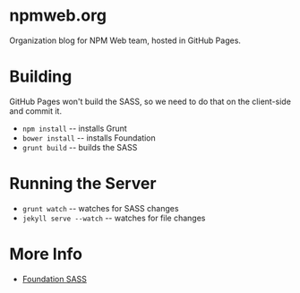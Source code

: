 npmweb.org
==========

Organization blog for NPM Web team, hosted in GitHub Pages.

Building
========

GitHub Pages won't build the SASS, so we need to do that on the client-side and commit it.

- `npm install` -- installs Grunt
- `bower install` -- installs Foundation
- `grunt build` -- builds the SASS

Running the Server
==================

- `grunt watch` -- watches for SASS changes
- `jekyll serve --watch` -- watches for file changes


More Info
=========

- [Foundation SASS](http://foundation.zurb.com/docs/sass.html)